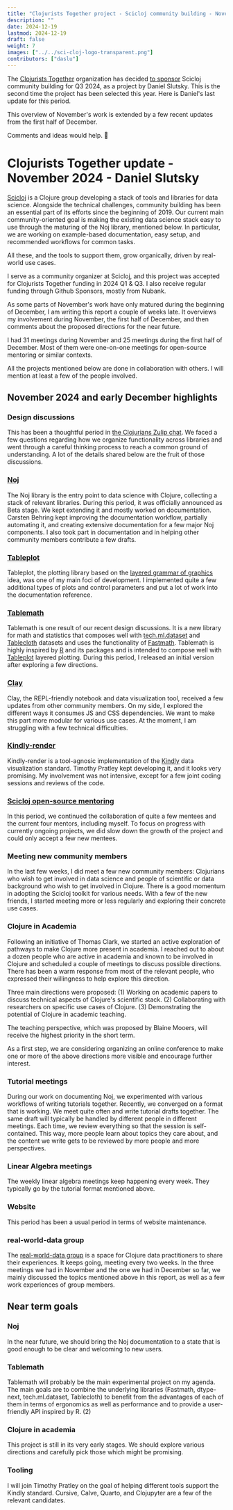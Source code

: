 ```yaml
---
title: "Clojurists Together project - Scicloj community building - November 2024 update"
description: ""
date: 2024-12-19
lastmod: 2024-12-19
draft: false
weight: 7
images: ["../../sci-cloj-logo-transparent.png"]
contributors: ["daslu"]
---
```


The [Clojurists Together](https://www.clojuriststogether.org/) organization has decided [to sponsor](https://www.clojuriststogether.org/news/q3-2024-funding-announcement/) Scicloj community building for Q3 2024, as a project by Daniel Slutsky. This is the second time the project has been selected this year. Here is Daniel's last update for this period.

This overview of November's work is extended by a few recent updates from the first half of December.

Comments and ideas would help. :pray: 

# Clojurists Together update - November 2024 - Daniel Slutsky

[Scicloj](https://scicloj.github.io/) is a Clojure group developing a stack of tools and libraries for data science. Alongside the technical challenges, community building has been an essential part of its efforts since the beginning of 2019. Our current main community-oriented goal is making the existing data science stack easy to use through the maturing of the Noj library, mentioned below. In particular, we are working on example-based documentation, easy setup, and recommended workflows for common tasks.

All these, and the tools to support them, grow organically, driven by real-world use cases.

I serve as a community organizer at Scicloj, and this project was accepted for Clojurists Together funding in 2024 Q1 & Q3. I also receive regular funding through Github Sponsors, mostly from Nubank.

As some parts of November's work have only matured during the beginning of December, I am writing this report a couple of weeks late. It overviews my involvement during November, the first half of December, and then comments about the proposed directions for the near future.

I had 31 meetings during November and 25 meetings during the first half of December. Most of them were one-on-one meetings for open-source mentoring or similar contexts.

All the projects mentioned below are done in collaboration with others. I will mention at least a few of the people involved.

## November 2024 and early December highlights

### Design discussions
This has been a thoughtful period in [the Clojurians Zulip chat](https://scicloj.github.io/docs/community/chat/). We faced a few questions regarding how we organize functionality across libraries and went through a careful thinking process to reach a common ground of understanding. A lot of the details shared below are the fruit of those discussions.

### [Noj](https://scicloj.github.io/noj/)
The Noj library is the entry point to data science with Clojure, collecting a stack of relevant libraries. During this period, it was officially announced as Beta stage. We kept extending it and mostly worked on documentation. Carsten Behring kept improving the documentation workflow, partially automating it, and creating extensive documentation for a few major Noj components. I also took part in documentation and in helping other community members contribute a few drafts.

### [Tableplot](https://scicloj.github.io/tableplot/)
Tableplot, the plotting library based on the [layered grammar of graphics](https://vita.had.co.nz/papers/layered-grammar.html) idea, was one of my main foci of development. I implemented quite a few additional types of plots and control parameters and put a lot of work into the documentation reference.

### [Tablemath](https://scicloj.github.io/tablemath/)
Tablemath is one result of our recent design discussions. It is a new library for math and statistics that composes well with [tech.ml.dataset](https://github.com/techascent/tech.ml.dataset) and [Tablecloth](https://scicloj.github.io/tablecloth) datasets and uses the functionality of [Fastmath](https://github.com/generateme/fastmath). Tablemath is highly inspired by [R](https://www.r-project.org/) and its packages and is intended to compose well with [Tableplot](https://scicloj.github.io/tableplot/) layered plotting.
During this period, I released an initial version after exploring a few directions.

### [Clay](https://scicloj.github.io/clay/)
Clay, the REPL-friendly notebook and data visualization tool, received a few updates from other community members. On my side, I explored the different ways it consumes JS and CSS dependencies. We want to make this part more modular for various use cases. At the moment, I am struggling with a few technical difficulties.

### [Kindly-render](https://github.com/scicloj/kindly-render)
Kindly-render is a tool-agnosic implementation of the [Kindly](https://scicloj.github.io/kindly/) data visualization standard. Timothy Pratley kept developing it, and it looks very promising. My involvement was not intensive, except for a few joint coding sessions and reviews of the code.

### [Scicloj open-source mentoring](https://scicloj.github.io/docs/community/groups/open-source-mentoring/)
In this period, we continued the collaboration of quite a few mentees and the current four mentors, including myself. To focus on progress with currently ongoing projects, we did slow down the growth of the project and could only accept a few new mentees.

### Meeting new community members
In the last few weeks, I did meet a few new community members: Clojurians who wish to get involved in data science and people of scientific or data background who wish to get involved in Clojure. There is a good momentum in adopting the Scicloj toolkit for various needs. With a few of the new friends, I started meeting more or less regularly and exploring their concrete use cases.

### Clojure in Academia
Following an initiative of Thomas Clark, we started an active exploration of pathways to make Clojure more present in academia. I reached out to about a dozen people who are active in academia and known to be involved in Clojure and scheduled a couple of meetings to discuss possible directions. There has been a warm response from most of the relevant people, who expressed their willingness to help explore this direction.

Three main directions were proposed: (1) Working on academic papers to discuss technical aspects of Clojure's scientific stack. (2) Collaborating with researchers on specific use cases of Clojure. (3) Demonstrating the potential of Clojure in academic teaching.

The teaching perspective, which was proposed by Blaine Mooers, will receive the highest priority in the short term.

As a first step, we are considering organizing an online conference to make one or more of the above directions more visible and encourage further interest.

### Tutorial meetings
During our work on documenting Noj, we experimented with various workflows of writing tutorials together. Recently, we converged on a format that is working. We meet quite often and write tutorial drafts together. The same draft will typically be handled by different people in different meetings. Each time, we review everything so that the session is self-contained. This way, more people learn about topics they care about, and the content we write gets to be reviewed by more people and more perspectives.

### Linear Algebra meetings
The weekly linear algebra meetings keep happening every week. They typically go by the tutorial format mentioned above.

### Website
This period has been a usual period in terms of website maintenance.

### real-world-data group
The [real-world-data group](https://scicloj.github.io/docs/community/groups/real-world-data/) is a space for Clojure data practitioners to share their experiences. It keeps going, meeting every two weeks. In the three meetings we had in November and the one we had in December so far, we mainly discussed the topics mentioned above in this report, as well as a few work experiences of group members.

## Near term goals

### Noj
In the near future, we should bring the Noj documentation to a state that is good enough to be clear and welcoming to new users.

### Tablemath
Tablemath will probably be the main experimental project on my agenda. The main goals are to combine the underlying libraries (Fastmath, dtype-next, tech.ml.dataset, Tablecloth) to benefit from the advantages of each of them in terms of ergonomics as well as performance and to provide a user-friendly API inspired by R. (2)

### Clojure in academia
This project is still in its very early stages. We should explore various directions and carefully pick those which might be promising.

### Tooling
I will join Timothy Pratley on the goal of helping different tools support the Kindly standard. Cursive, Calve, Quarto, and Clojupyter are a few of the relevant candidates.
